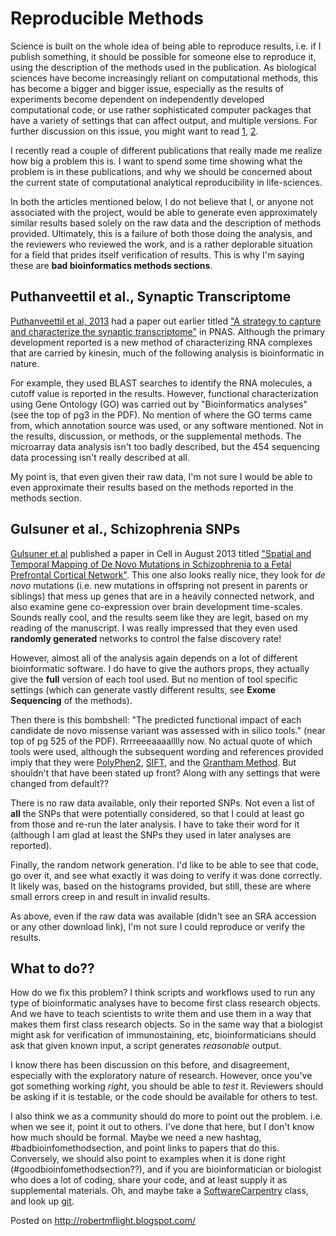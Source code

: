 # Reproducible Methods

Science is built on the whole idea of being able to reproduce results, i.e. if I publish something, it should be possible for someone else to reproduce it, using the description of the methods used in the publication. As biological sciences have become increasingly reliant on computational methods, this has become a bigger and bigger issue, especially as the results of experiments become dependent on independently developed computational code, or use rather sophisticated computer packages that have a variety of settings that can affect output, and multiple versions. For further discussion on this issue, you might want to read [1](http://bytesizebio.net/index.php/2012/08/24/can-we-make-research-software-accountable/), [2](http://ivory.idyll.org/blog/anecdotal-science.html).

I recently read a couple of different publications that really made me realize how big a problem this is. I want to spend some time showing what the problem is in these publications, and why we should be concerned about the current state of computational analytical reproducibility in life-sciences.

In both the articles mentioned below, I do not believe that I, or anyone not associated with the project, would be able to generate even approximately similar results based solely on the raw data and the description of methods provided. Ultimately, this is a failure of both those doing the analysis, and the reviewers who reviewed the work, and is a rather deplorable situation for a field that prides itself verification of results. This is why I'm saying these are **bad bioinformatics methods sections**.

## Puthanveettil et al., Synaptic Transcriptome

[Puthanveettil et al, 2013](http://doi.org/10.1073/pnas.1304422110) had a paper out earlier titled ["A strategy to capture and characterize the synaptic transcriptome"](http://doi.org/10.1073/pnas.1304422110) in PNAS. Although the primary development reported is a new method of characterizing RNA complexes that are carried by kinesin, much of the following analysis is bioinformatic in nature.

For example, they used BLAST searches to identify the RNA molecules, a cutoff value is reported in the results. However, functional characterization using Gene Ontology (GO) was carried out by "Bioinformatics analyses" (see the top of pg3 in the PDF). No mention of where the GO terms came from, which annotation source was used, or any software mentioned. Not in the results, discussion, or methods, or the supplemental methods. The microarray data analysis isn't too badly described, but the 454 sequencing data processing isn't really described at all.

My point is, that even given their raw data, I'm not sure I would be able to even approximate their results based on the methods reported in the methods section.

## Gulsuner et al., Schizophrenia SNPs

[Gulsuner et al](http://dx.doi.org/10.1016/j.cell.2013.06.049) published a paper in Cell in August 2013 titled ["Spatial and Temporal Mapping of De Novo Mutations in Schizophrenia to a Fetal Prefrontal Cortical Network"](http://dx.doi.org/10.1016/j.cell.2013.06.049). This one also looks really nice, they look for *de novo* mutations (i.e. new mutations in offspring not present in parents or siblings) that mess up genes that are in a heavily connected network, and also examine gene co-expression over brain development time-scales. Sounds really cool, and the results seem like they are legit, based on my reading of the manuscript. I was really impressed that they even used **randomly generated** networks to control the false discovery rate!

However, almost all of the analysis again depends on a lot of different bioinformatic software. I do have to give the authors props, they actually give the **full** version of each tool used. But no mention of tool specific settings (which can generate vastly different results, see **Exome Sequencing** of the methods).

Then there is this bombshell: "The predicted functional impact of each candidate de novo missense variant was assessed with in silico tools." (near top of pg 525 of the PDF). Rrrreeeaaaalllly now. No actual quote of which tools were used, although the subsequent wording and references provided imply that they were [PolyPhen2](http://www.nature.com/nmeth/journal/v7/n4/full/nmeth0410-248.html), [SIFT](http://sift.jcvi.org/), and the [Grantham Method](http://www.sciencemag.org/content/185/4154/862.long). But shouldn't that have been stated up front? Along with any settings that were changed from default??

There is no raw data available, only their reported SNPs. Not even a list of **all** the SNPs that were potentially considered, so that I could at least go from those and re-run the later analysis. I have to take their word for it (although I am glad at least the SNPs they used in later analyses are reported). 

Finally, the random network generation. I'd like to be able to see that code, go over it, and see what exactly it was doing to verify it was done correctly. It likely was, based on the histograms provided, but still, these are where small errors creep in and result in invalid results.

As above, even if the raw data was available (didn't see an SRA accession or any other download link), I'm not sure I could reproduce or verify the results.

## What to do??

How do we fix this problem? I think scripts and workflows used to run any type of bioinformatic analyses have to become first class research objects. And we have to teach scientists to write them and use them in a way that makes them first class research objects. So in the same way that a biologist might ask for verification of immunostaining, etc, bioinformaticians should ask that given known input, a script generates *reasonable* output. 

I know there has been discussion on this before, and disagreement, especially with the exploratory nature of research. However, once you've got something working *right*, you should be able to *test* it. Reviewers should be asking if it is testable, or the code should be available for others to test.

I also think we as a community should do more to point out the problem. i.e. when we see it, point it out to others. I've done that here, but I don't know how much should be formal. Maybe we need a new hashtag, #badbioinfomethodsection, and point links to papers that do this. Conversely, we should also point to examples when it is done right (#goodbioinfomethodsection??), and if you are bioinformatician or biologist who does a lot of coding, share your code, and at least supply it as supplemental materials. Oh, and maybe take a [SoftwareCarpentry](http://softwarecarpentry.org) class, and look up [git](http://git-scm.com/).


Posted on http://robertmflight.blogspot.com/
